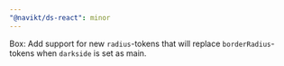 ```yaml
---
"@navikt/ds-react": minor
---
```


Box: Add support for new `radius`-tokens that will replace `borderRadius`-tokens when `darkside` is set as main.
